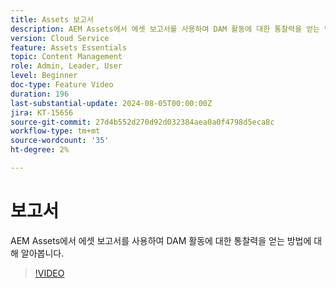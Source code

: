 ```yaml
---
title: Assets 보고서
description: AEM Assets에서 에셋 보고서를 사용하여 DAM 활동에 대한 통찰력을 얻는 방법에 대해 알아봅니다.
version: Cloud Service
feature: Assets Essentials
topic: Content Management
role: Admin, Leader, User
level: Beginner
doc-type: Feature Video
duration: 196
last-substantial-update: 2024-08-05T00:00:00Z
jira: KT-15656
source-git-commit: 27d4b552d270d92d032384aea0a0f4798d5eca8c
workflow-type: tm+mt
source-wordcount: '35'
ht-degree: 2%

---
```



# 보고서

AEM Assets에서 에셋 보고서를 사용하여 DAM 활동에 대한 통찰력을 얻는 방법에 대해 알아봅니다.

>[!VIDEO](https://video.tv.adobe.com/v/3432496/?learn=on)
